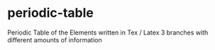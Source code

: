# periodic-table
Periodic Table of the Elements written in Tex / Latex
3 branches with different amounts of information 
